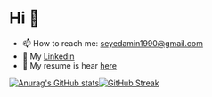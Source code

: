 # Hi 👋

<!--
**SM2A/SM2A** is a ✨ _special_ ✨ repository because its `README.md` (this file) appears on your GitHub profile.

Here are some ideas to get you started:

- 🔭 I’m currently working on ...
- 🌱 I’m currently learning ...
- 👯 I’m looking to collaborate on ...
- 🤔 I’m looking for help with ...
- 💬 Ask me about ...
- 📫 How to reach me: ...
- 😄 Pronouns: ...
- ⚡ Fun fact: ...
-->

<!-- [![Image of https://github.com/SM2A/Profile_View_Counter](https://github.com/SM2A/Profile_View_Counter/blob/master/svg/profile/badge.svg)](https://github.com/SM2A/Profile_View_Counter) -->

- 📫 How to reach me: seyedamin1990@gmail.com
- 📘 My [Linkedin](https://www.linkedin.com/in/sm2a/)
- 📃 My resume is hear [here](https://github.com/SM2A/SM2A/blob/main/Seyed%20Mohammad%20Amin%20Atyabi.pdf)

[![Anurag's GitHub stats](https://github-readme-stats.vercel.app/api?username=SM2A&count_private=true&show_icons=true&include_all_commits=true)](https://github.com/anuraghazra/github-readme-stats)[![GitHub Streak](https://github-readme-streak-stats.herokuapp.com?user=SM2A&theme=graywhite&date_format=j%20M%5B%20Y%5D&ring=4A89FF&fire=4A89FF)](https://git.io/streak-stats)

<!--[![GitHub Streak](https://github-readme-streak-stats.herokuapp.com?user=SM2A&theme=graywhite&date_format=j%20M%5B%20Y%5D)](https://git.io/streak-stats)-->

